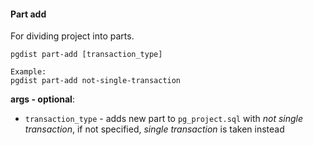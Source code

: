 #### Part add

For dividing project into parts.

```
pgdist part-add [transaction_type]

Example:
pgdist part-add not-single-transaction
```

**args - optional**:

- `transaction_type` - adds new part to `pg_project.sql` with *not single transaction*, if not specified, *single transaction* is taken instead
